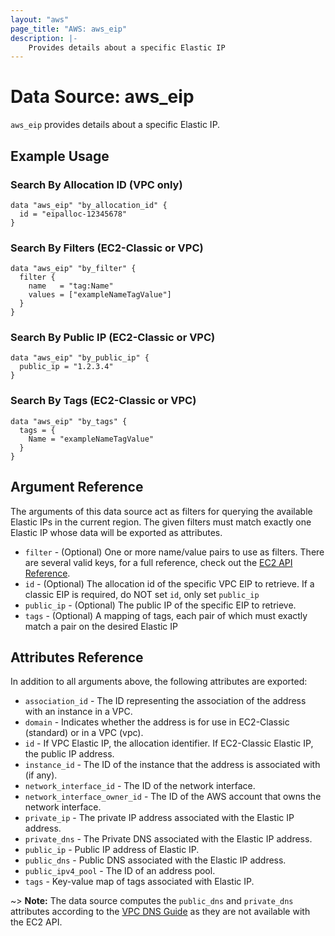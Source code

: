 ```yaml
---
layout: "aws"
page_title: "AWS: aws_eip"
description: |-
    Provides details about a specific Elastic IP
---
```


# Data Source: aws_eip

`aws_eip` provides details about a specific Elastic IP.

## Example Usage

### Search By Allocation ID (VPC only)

```hcl
data "aws_eip" "by_allocation_id" {
  id = "eipalloc-12345678"
}
```

### Search By Filters (EC2-Classic or VPC)

```hcl
data "aws_eip" "by_filter" {
  filter {
    name   = "tag:Name"
    values = ["exampleNameTagValue"]
  }
}
```

### Search By Public IP (EC2-Classic or VPC)

```hcl
data "aws_eip" "by_public_ip" {
  public_ip = "1.2.3.4"
}
```

### Search By Tags (EC2-Classic or VPC)

```hcl
data "aws_eip" "by_tags" {
  tags = {
    Name = "exampleNameTagValue"
  }
}
```

## Argument Reference

The arguments of this data source act as filters for querying the available
Elastic IPs in the current region. The given filters must match exactly one
Elastic IP whose data will be exported as attributes.

* `filter` - (Optional) One or more name/value pairs to use as filters. There are several valid keys, for a full reference, check out the [EC2 API Reference](https://docs.aws.amazon.com/AWSEC2/latest/APIReference/API_DescribeAddresses.html).
* `id` - (Optional) The allocation id of the specific VPC EIP to retrieve. If a classic EIP is required, do NOT set `id`, only set `public_ip`
* `public_ip` - (Optional) The public IP of the specific EIP to retrieve.
* `tags` - (Optional) A mapping of tags, each pair of which must exactly match a pair on the desired Elastic IP

## Attributes Reference

In addition to all arguments above, the following attributes are exported:

* `association_id` - The ID representing the association of the address with an instance in a VPC.
* `domain` - Indicates whether the address is for use in EC2-Classic (standard) or in a VPC (vpc).
* `id` - If VPC Elastic IP, the allocation identifier. If EC2-Classic Elastic IP, the public IP address.
* `instance_id` - The ID of the instance that the address is associated with (if any).
* `network_interface_id` - The ID of the network interface.
* `network_interface_owner_id` - The ID of the AWS account that owns the network interface.
* `private_ip` - The private IP address associated with the Elastic IP address.
* `private_dns` - The Private DNS associated with the Elastic IP address.
* `public_ip` - Public IP address of Elastic IP.
* `public_dns` - Public DNS associated with the Elastic IP address.
* `public_ipv4_pool` - The ID of an address pool.
* `tags` - Key-value map of tags associated with Elastic IP.

~> **Note:** The data source computes the `public_dns` and `private_dns` attributes according to the [VPC DNS Guide](https://docs.aws.amazon.com/vpc/latest/userguide/vpc-dns.html#vpc-dns-hostnames) as they are not available with the EC2 API.
